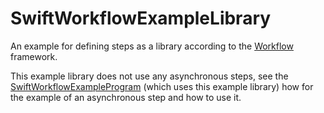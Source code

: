 # SwiftWorkflowExampleLibrary

An example for defining steps as a library according to the [Workflow](https://github.com/stefanspringer1/SwiftWorkflow.git) framework.

This example library does not use any asynchronous steps, see the [SwiftWorkflowExampleProgram](https://github.com/stefanspringer1/SwiftWorkflowExampleProgram) (which uses this example library) how for the example of an asynchronous step and how to use it.
